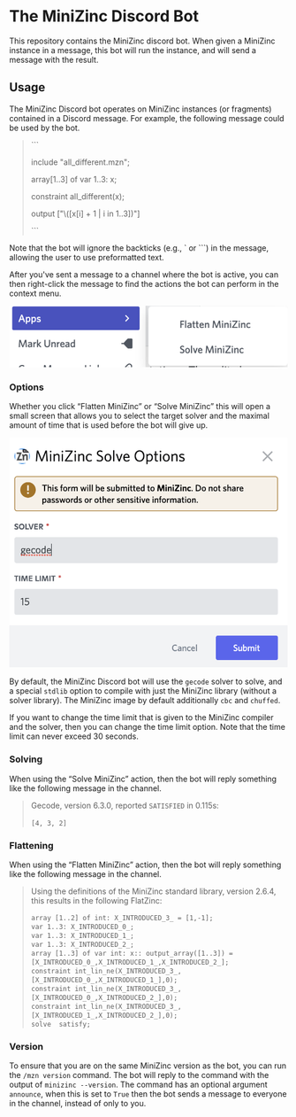 # The MiniZinc Discord Bot

This repository contains the MiniZinc discord bot.
When given a MiniZinc instance in a message, this bot will run the instance, and will send a message with the result.

## Usage

The MiniZinc Discord bot operates on MiniZinc instances (or fragments) contained in a Discord message.
For example, the following message could be used by the bot.

> \`\`\`
>
> include "all_different.mzn";
>
> array[1..3] of var 1..3: x;
>
> constraint all_different(x);
>
> output ["\\([x[i] + 1 | i in 1..3])"]
>
> \`\`\`

Note that the bot will ignore the backticks (e.g., \` or \`\`\`) in the message, allowing the user to use preformatted text.

After you've sent a message to a channel where the bot is active, you can then right-click the message to find the actions the bot can perform in the context menu.

![Context menu with MiniZinc Discord options](./assets/context_menu.png)

### Options

Whether you click “Flatten MiniZinc” or “Solve MiniZinc” this will open a small screen that allows you to select the target solver and the maximal amount of time that is used before the bot will give up.

![Pop-up with the options that can be chosen when solving or flattening](./assets/options.png)

By default, the MiniZinc Discord bot will use the `gecode` solver to solve, and a special `stdlib` option to compile with just the MiniZinc library (without a solver library). 
The MiniZinc image by default additionally `cbc` and `chuffed`.

If you want to change the time limit that is given to the MiniZinc compiler and the solver, then you can change the time limit option.
Note that the time limit can never exceed 30 seconds.

### Solving

When using the “Solve MiniZinc” action, then the bot will reply something like the following message in the channel.

> Gecode, version 6.3.0, reported `SATISFIED` in 0.115s:
>
> ```[4, 3, 2]```

### Flattening

When using the “Flatten MiniZinc” action, then the bot will reply something like the following message in the channel.

> Using the definitions of the MiniZinc standard library, version 2.6.4, this results in the following FlatZinc:
>
> ```
> array [1..2] of int: X_INTRODUCED_3_ = [1,-1];
> var 1..3: X_INTRODUCED_0_;
> var 1..3: X_INTRODUCED_1_;
> var 1..3: X_INTRODUCED_2_;
> array [1..3] of var int: x:: output_array([1..3]) = [X_INTRODUCED_0_,X_INTRODUCED_1_,X_INTRODUCED_2_];
> constraint int_lin_ne(X_INTRODUCED_3_,[X_INTRODUCED_0_,X_INTRODUCED_1_],0);
> constraint int_lin_ne(X_INTRODUCED_3_,[X_INTRODUCED_0_,X_INTRODUCED_2_],0);
> constraint int_lin_ne(X_INTRODUCED_3_,[X_INTRODUCED_1_,X_INTRODUCED_2_],0);
> solve  satisfy;
> ```

### Version

To ensure that you are on the same MiniZinc version as the bot, you can run the `/mzn version` command.
The bot will reply to the command with the output of `minizinc --version`.
The command has an optional argument `announce`, when this is set to `True` then the bot sends a message to everyone in the channel, instead of only to you.